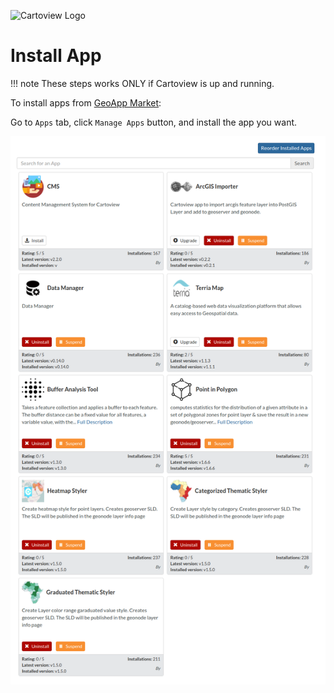 ![Cartoview Logo](img/cartoview-logo.png)
# Install App

!!! note
    These steps works ONLY if Cartoview is up and running.

To install apps from [GeoApp Market](https://appstore.cartoview.net/):

Go to ``Apps`` tab, click ``Manage Apps`` button, and install the app you want.
    
![Install App](img/manage-apps.png "Install App")
